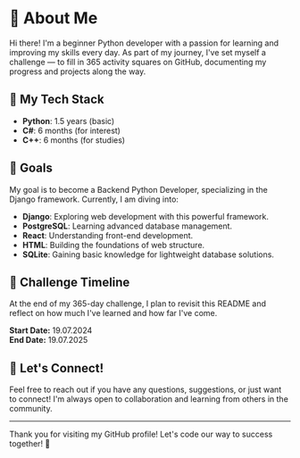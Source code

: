 # 👋 About Me

Hi there! I'm a beginner Python developer with a passion for learning and improving my skills every day. As part of my journey, I've set myself a challenge — to fill in 365 activity squares on GitHub, documenting my progress and projects along the way.

## 🚀 My Tech Stack

- **Python**: 1.5 years (basic)
- **C#**: 6 months (for interest)
- **C++**: 6 months (for studies)

## 🎯 Goals

My goal is to become a Backend Python Developer, specializing in the Django framework. Currently, I am diving into:

- **Django**: Exploring web development with this powerful framework.
- **PostgreSQL**: Learning advanced database management.
- **React**: Understanding front-end development.
- **HTML**: Building the foundations of web structure.
- **SQLite**: Gaining basic knowledge for lightweight database solutions.

## 📅 Challenge Timeline

At the end of my 365-day challenge, I plan to revisit this README and reflect on how much I've learned and how far I've come. 

**Start Date:** 19.07.2024  
**End Date:** 19.07.2025

## 🌟 Let's Connect!

Feel free to reach out if you have any questions, suggestions, or just want to connect! I'm always open to collaboration and learning from others in the community.

---

Thank you for visiting my GitHub profile! Let's code our way to success together! 🚀
